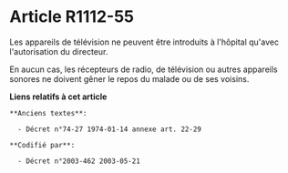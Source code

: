 # Article R1112-55

Les appareils de télévision ne peuvent être introduits à l'hôpital qu'avec l'autorisation du directeur.

En aucun cas, les récepteurs de radio, de télévision ou autres appareils sonores ne doivent gêner le repos du malade ou de
ses voisins.

**Liens relatifs à cet article**

	**Anciens textes**:

	  - Décret n°74-27 1974-01-14 annexe art. 22-29

	**Codifié par**:

	  - Décret n°2003-462 2003-05-21
